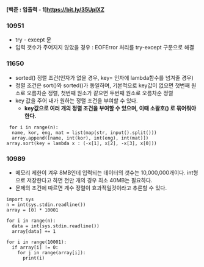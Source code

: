 **[백준 : 입출력 - 1]<https://bit.ly/35UplXZ>**
### 10951
- try - except 문
- 입력 갯수가 주어지지 않았을 경우 : EOFError 처리를 try-except 구문으로 해결

### 11650
- sorted() 정렬 조건(인자가 없을 경우, key= 인자에 lambda함수를 넘겨줄 경우)
- 정렬 조건은 sort()와 sorted()가 동일하며, 기본적으로 key값이 없으면 첫번째 원소로 오름차순 정렬, 첫번째 원소가 같으면 두번째 원소로 오름차순 정렬 
- key 값을 주어 내가 원하는 정렬 조건을 부여할 수 있다. 
  - **key값으로 여러 개의 정렬 조건을 부여할 수 있으며, 이때 소괄호() 로 묶어줘야 한다.**
```
 for i in range(n):
  name, kor, eng, mat = list(map(str, input().split()))
  array.append([name, int(kor), int(eng), int(mat)])
array.sort(key = lambda x : (-x[1], x[2], -x[3], x[0]))
```

### 10989
- 메모리 제한이 겨우 8MB인데 입력되는 데이터의 갯수는 10,000,000개이다. int형으로 저장한다고 하면 천만 개의 경우 최소 40MB는 필요하다. 
- 문제의 조건에 따르면 계수 정렬이 효과적일것이라고 추론할 수 있다. 
```
import sys 
n = int(sys.stdin.readline()) 
array = [0] * 10001 

for i in range(n): 
  data = int(sys.stdin.readline())
  array[data] += 1 
  
for i in range(10001): 
  if array[i] != 0: 
    for j in range(array[i]):
      print(i)
```
